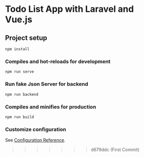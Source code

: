 
# Todo List App with Laravel and Vue.js

## Project setup
```
npm install
```

### Compiles and hot-reloads for development
```
npm run serve
```

### Run fake Json Server for backend
```
npm run backend
```

### Compiles and minifies for production
```
npm run build
```

### Customize configuration
See [Configuration Reference](https://cli.vuejs.org/config/).
>>>>>>> d679ddc (First Commit)
